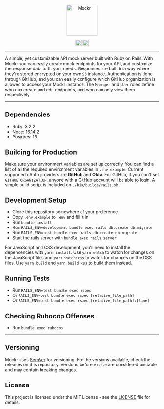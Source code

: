 <p align="center">
  <img height="100" src="./app/assets/images/mockr.svg" alt="Mockr" />
</p>

<p align="center">
  <img height="20" src="https://app.codacy.com/project/badge/Grade/db335904b8cf4fc9ac115159e351b963" alt="Codacy Code Quality" />
  <img height="20" src="https://app.codacy.com/project/badge/Coverage/db335904b8cf4fc9ac115159e351b963" alt="Codacy Code Coverage" />
</center>

---

A simple, yet customizable API mock server built with Ruby on Rails. With Mockr you can easily create mock endpoints for your API, and customize the response data to fit your needs. Responses are built in a way where they're stored encrypted on your own `S3` instance. Authentication is done through GitHub, and you can easily configure which GitHub organization is allowed to access your Mockr instance. The `Manager` and `User` roles define who can create and edit endpoints, and who can only view them respectively.

---

## Dependencies

- Ruby: 3.2.2
- Node: 16.14.2
- Postgres: 15

## Building for Production

Make sure your environment variables are set up correctly. You can find a list of all the required environment variables in `.env.example`. Current supported oAuth providers are **GitHub** and **Okta**. For GitHub, if you don't set `GITHUB_ORGANIZATION`, anyone with a GitHub account will be able to login. A simple build script is included on `./bin/builds/rails.sh`.

## Development Setup

- Clone this repository somewhere of your preference
- Copy `.env.example` to `.env` and fill it in
- Run `bundle install`
- Run `RAILS_ENV=development bundle exec rails db:create db:migrate`
- Run `RAILS_ENV=test bundle exec rails db:create db:migrate`
- Start the rails server with `bundle exec rails server`

For JavaScript and CSS development, you'll need to install the dependencies with `yarn install`. Use `yarn watch` to watch for changes on the JavaScript files and `yarn watch:css` to watch for changes on the CSS files. Use `yarn build` and `yarn build:css` to build them instead.

## Running Tests

- Run `RAILS_ENV=test bundle exec rspec`
- Or `RAILS_ENV=test bundle exec rspec [relative_file_path]`
- Or `RAILS_ENV=test bundle exec rspec [relative_file_path]:[line]`

## Checking Rubocop Offenses

- Run `bundle exec rubocop`

---

## Versioning

Mockr uses [SemVer](https://semver.org/) for versioning. For the versions available, check the releases on this repository. Versions before `v1.0.0` are considered unstable and may contain breaking changes.

## License

This project is licensed under the MIT License - see the [LICENSE](LICENSE) file for details.
